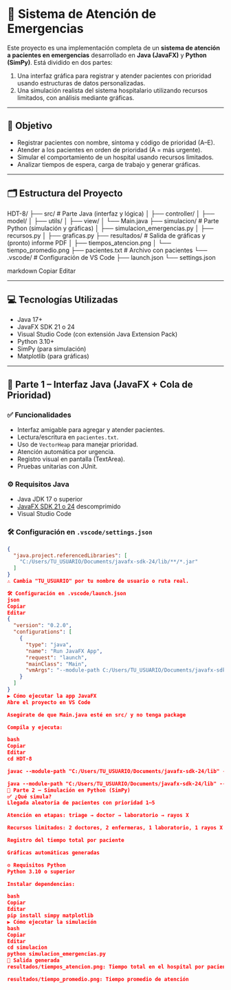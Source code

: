 # 🏥 Sistema de Atención de Emergencias

Este proyecto es una implementación completa de un **sistema de atención a pacientes en emergencias** desarrollado en **Java (JavaFX)** y **Python (SimPy)**. Está dividido en dos partes:

1. Una interfaz gráfica para registrar y atender pacientes con prioridad usando estructuras de datos personalizadas.
2. Una simulación realista del sistema hospitalario utilizando recursos limitados, con análisis mediante gráficas.

---

## 🎯 Objetivo

- Registrar pacientes con nombre, síntoma y código de prioridad (A–E).
- Atender a los pacientes en orden de prioridad (A = más urgente).
- Simular el comportamiento de un hospital usando recursos limitados.
- Analizar tiempos de espera, carga de trabajo y generar gráficas.

---

## 🗂️ Estructura del Proyecto

HDT-8/ ├── src/ # Parte Java (interfaz y lógica) │ ├── controller/ │ ├── model/ │ ├── utils/ │ ├── view/ │ └── Main.java ├── simulacion/ # Parte Python (simulación y gráficas) │ ├── simulacion_emergencias.py │ ├── recursos.py │ ├── graficas.py ├── resultados/ # Salida de gráficas y (pronto) informe PDF │ ├── tiempos_atencion.png │ └── tiempo_promedio.png ├── pacientes.txt # Archivo con pacientes └── .vscode/ # Configuración de VS Code ├── launch.json └── settings.json

markdown
Copiar
Editar

---

## 💻 Tecnologías Utilizadas

- Java 17+
- JavaFX SDK 21 o 24
- Visual Studio Code (con extensión Java Extension Pack)
- Python 3.10+
- SimPy (para simulación)
- Matplotlib (para gráficas)

---

## 🧩 Parte 1 – Interfaz Java (JavaFX + Cola de Prioridad)

### ✅ Funcionalidades

- Interfaz amigable para agregar y atender pacientes.
- Lectura/escritura en `pacientes.txt`.
- Uso de `VectorHeap` para manejar prioridad.
- Atención automática por urgencia.
- Registro visual en pantalla (TextArea).
- Pruebas unitarias con JUnit.

### ⚙️ Requisitos Java

- Java JDK 17 o superior
- [JavaFX SDK 21 o 24](https://gluonhq.com/products/javafx/) descomprimido
- Visual Studio Code

### 🛠️ Configuración en `.vscode/settings.json`

```json
{
  "java.project.referencedLibraries": [
    "C:/Users/TU_USUARIO/Documents/javafx-sdk-24/lib/**/*.jar"
  ]
}
⚠️ Cambia "TU_USUARIO" por tu nombre de usuario o ruta real.

🛠️ Configuración en .vscode/launch.json
json
Copiar
Editar
{
  "version": "0.2.0",
  "configurations": [
    {
      "type": "java",
      "name": "Run JavaFX App",
      "request": "launch",
      "mainClass": "Main",
      "vmArgs": "--module-path C:/Users/TU_USUARIO/Documents/javafx-sdk-24/lib --add-modules javafx.controls,javafx.fxml"
    }
  ]
}
▶️ Cómo ejecutar la app JavaFX
Abre el proyecto en VS Code

Asegúrate de que Main.java esté en src/ y no tenga package

Compila y ejecuta:

bash
Copiar
Editar
cd HDT-8

javac --module-path "C:/Users/TU_USUARIO/Documents/javafx-sdk-24/lib" --add-modules javafx.controls,javafx.fxml -d out src/Main.java src/controller/*.java src/model/*.java src/utils/*.java src/view/*.java

java --module-path "C:/Users/TU_USUARIO/Documents/javafx-sdk-24/lib" --add-modules javafx.controls,javafx.fxml -cp out Main
🧬 Parte 2 – Simulación en Python (SimPy)
✅ ¿Qué simula?
Llegada aleatoria de pacientes con prioridad 1–5

Atención en etapas: triage → doctor → laboratorio → rayos X

Recursos limitados: 2 doctores, 2 enfermeras, 1 laboratorio, 1 rayos X

Registro del tiempo total por paciente

Gráficas automáticas generadas

⚙️ Requisitos Python
Python 3.10 o superior

Instalar dependencias:

bash
Copiar
Editar
pip install simpy matplotlib
▶️ Cómo ejecutar la simulación
bash
Copiar
Editar
cd simulacion
python simulacion_emergencias.py
📂 Salida generada
resultados/tiempos_atencion.png: Tiempo total en el hospital por paciente

resultados/tiempo_promedio.png: Tiempo promedio de atención